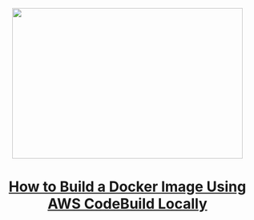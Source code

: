 
<p align="center">
  <img width="460" height="300" src="https://miro.medium.com/max/700/1*GEn4bXIkIIJ0eFAL6NtHNw.png">
</p>

<h1 align="center"><a href="https://aws.plainenglish.io/how-to-build-a-docker-image-using-aws-codebuild-locally-9ddd5e48b531">How to Build a Docker Image Using AWS CodeBuild Locally</a></h1>
